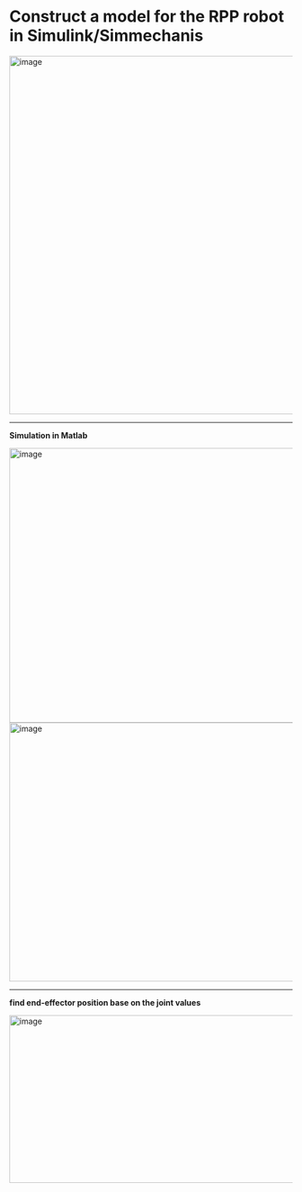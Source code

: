 # Construct a model for the RPP robot in Simulink/Simmechanis

<img width="975" height="637" alt="image" src="https://github.com/user-attachments/assets/7da217a0-7476-409f-b12e-3f1a9e05602c" />

---
**Simulation in Matlab**

<img width="975" height="488" alt="image" src="https://github.com/user-attachments/assets/7037cfe2-7346-4f1a-979f-b58c9f1a5238" />


<img width="676" height="460" alt="image" src="https://github.com/user-attachments/assets/77d15469-3fc9-4254-89b2-7fb8fc604601" />

---

**find end-effector position base on the joint values**

<img width="1210" height="298" alt="image" src="https://github.com/user-attachments/assets/db84d1be-f6e1-465f-9b6d-88afcaa9c703" />

